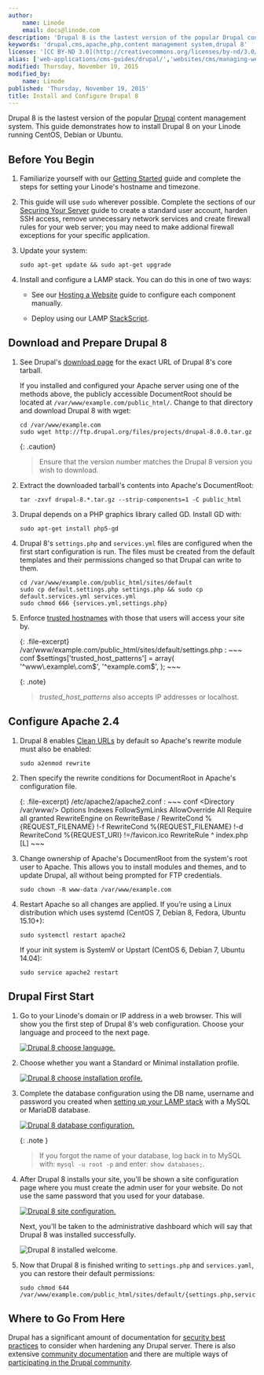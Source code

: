 ```yaml
---
author:
    name: Linode
    email: docs@linode.com
description: 'Drupal 8 is the lastest version of the popular Drupal content management system. This guide will show you how to install, configure, and optimize the Drupal CMS on your Linode so you can begin developing your own websites.'
keywords: 'drupal,cms,apache,php,content management system,drupal 8'
license: '[CC BY-ND 3.0](http://creativecommons.org/licenses/by-nd/3.0/us/)'
alias: ['web-applications/cms-guides/drupal/','websites/cms/managing-web-content-with-drupal-8-beta.md']
modified: Thursday, November 19, 2015
modified_by:
    name: Linode
published: 'Thursday, November 19, 2015'
title: Install and Configure Drupal 8
---
```


Drupal 8 is the lastest version of the popular [Drupal](https://www.drupal.org/) content management system. This guide demonstrates how to install Drupal 8 on your Linode running CentOS, Debian or Ubuntu.

## Before You Begin

1.  Familiarize yourself with our [Getting Started](/docs/getting-started) guide and complete the steps for setting your Linode's hostname and timezone.

2.  This guide will use `sudo` wherever possible. Complete the sections of our [Securing Your Server](/docs/security/securing-your-server) guide to create a standard user account, harden SSH access, remove unnecessary network services and create firewall rules for your web server; you may need to make addional firewall exceptions for your specific application.

3.  Update your system:

        sudo apt-get update && sudo apt-get upgrade

4.  Install and configure a LAMP stack. You can do this in one of two ways:

    *  See our [Hosting a Website](/docs/websites/hosting-a-website) guide to configure each component manually.

    *  Deploy using our LAMP [StackScript](/docs/platform/stackscripts).

## Download and Prepare Drupal 8

1.  See Drupal's [download page](https://www.drupal.org/project/drupal) for the exact URL of Drupal 8's core tarball.

    If you installed and configured your Apache server using one of the methods above, the publicly accessible DocumentRoot should be located at `/var/www/example.com/public_html/`. Change to that directory and download Drupal 8 with wget:

        cd /var/www/example.com
        sudo wget http://ftp.drupal.org/files/projects/drupal-8.0.0.tar.gz

    {: .caution}
    >
    >Ensure that the version number matches the Drupal 8 version you wish to download.

2.  Extract the downloaded tarball's contents into Apache's DocumentRoot:

        tar -zxvf drupal-8.*.tar.gz --strip-components=1 -C public_html

3.  Drupal depends on a PHP graphics library called GD. Install GD with:

        sudo apt-get install php5-gd

4.  Drupal 8's `settings.php` and `services.yml` files are configured when the first start configuration is run. The files must be created from the default templates and their permissions changed so that Drupal can write to them.
        
        cd /var/www/example.com/public_html/sites/default
        sudo cp default.settings.php settings.php && sudo cp default.services.yml services.yml
        sudo chmod 666 {services.yml,settings.php}

5.  Enforce [trusted hostnames](https://www.drupal.org/node/2410395) with those that users will access your site by.

    {: .file-excerpt}
    /var/www/example.com/public_html/sites/default/settings.php
    :   ~~~ conf
    $settings['trusted_host_patterns'] = array(
      '^www\.example\.com$',
      '^example\.com$',
    );
        ~~~

    {: .note}
    >
    >*trusted_host_patterns* also accepts IP addresses or localhost.

## Configure Apache 2.4

1.  Drupal 8 enables [Clean URLs](https://www.drupal.org/getting-started/clean-urls) by default so Apache's rewrite module must also be enabled:

        sudo a2enmod rewrite

2.  Then specify the rewrite conditions for DocumentRoot in Apache's configuration file.

    {: .file-excerpt}
    /etc/apache2/apache2.conf
    :   ~~~ conf
        <Directory /var/www/>
        Options Indexes FollowSymLinks
        AllowOverride All
        Require all granted
          RewriteEngine on
            RewriteBase /
            RewriteCond %{REQUEST_FILENAME} !-f
            RewriteCond %{REQUEST_FILENAME} !-d
            RewriteCond %{REQUEST_URI} !=/favicon.ico
            RewriteRule ^ index.php [L]
        </Directory>
        ~~~

3.  Change ownership of Apache's DocumentRoot from the system's root user to Apache. This allows you to install modules and themes, and to update Drupal, all without being prompted for FTP credentials.

        sudo chown -R www-data /var/www/example.com

4.  Restart Apache so all changes are applied. If you’re using a Linux distribution which uses systemd (CentOS 7, Debian 8, Fedora, Ubuntu 15.10+):

        sudo systemctl restart apache2

    If your init system is SystemV or Upstart (CentOS 6, Debian 7, Ubuntu 14.04):

        sudo service apache2 restart

## Drupal First Start

1.  Go to your Linode's domain or IP address in a web browser. This will show you the first step of Drupal 8's web configuration. Choose your language and proceed to the next page.

    [![Drupal 8 choose language.](/docs/assets/drupal-choose-language-small.png)](/docs/assets/drupal-choose-language.png)

2.  Choose whether you want a Standard or Minimal installation profile.

    [![Drupal 8 choose installation profile.](/docs/assets/drupal-choose-installation-profile-small.png)](/docs/assets/drupal-choose-installation-profile.png)

3.  Complete the database configuration using the DB name, username and password you created when [setting up your LAMP stack](https://linode.com/docs/websites/hosting-a-website#database) with a MySQL or MariaDB database.

    [![Drupal 8 database configuration.](/docs/assets/drupal-database-configuration-small.png)](/docs/assets/drupal-database-configuration.png)

    {: .note }
    >
    >If you forgot the name of your database, log back in to MySQL with: `mysql -u root -p` and enter: `show databases;`.

4.  After Drupal 8 installs your site, you'll be shown a site configuration page where you must create the admin user for your website. Do not use the same password that you used for your database.

    [![Drupal 8 site configuration.](/docs/assets/drupal-site-configuration-small.png)](/docs/assets/drupal-site-configuration.png)

    Next, you'll be taken to the administrative dashboard which will say that Drupal 8 was installed successfully.

    ![Drupal 8 installed welcome.](/docs/assets/drupal-installed-welcome.png)

5.  Now that Drupal 8 is finished writing to `settings.php` and `services.yaml`, you can restore their default permissions:

        sudo chmod 644 /var/www/example.com/public_html/sites/default/{settings.php,services.yml}

## Where to Go From Here

Drupal has a significant amount of documentation for [security best practices](https://www.drupal.org/security/secure-configuration) to consider when hardening any Drupal server. There is also extensive [community documentation](https://www.drupal.org/documentation) and there are multiple ways of [participating in the Drupal community](https://www.drupal.org/community).